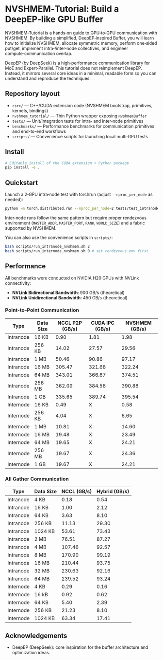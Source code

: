 # NVSHMEM‑Tutorial: Build a DeepEP‑like GPU Buffer

NVSHMEM‑Tutorial is a hands‑on guide to GPU‑to‑GPU communication with NVSHMEM. By building a simplified, DeepEP‑inspired Buffer, you will learn how to initialize NVSHMEM, allocate symmetric memory, perform one‑sided put/get, implement intra‑/inter‑node collectives, and engineer compute‑communication overlap.

DeepEP (by DeepSeek) is a high‑performance communication library for MoE and Expert‑Parallel. This tutorial does not reimplement DeepEP. Instead, it mirrors several core ideas in a minimal, readable form so you can understand and reproduce the techniques.


## Repository layout
- `csrc/` — C++/CUDA extension code (NVSHMEM bootstrap, primitives, kernels, bindings)
- `nvshmem_tutorial/` — Thin Python wrapper exposing `NvshmemBuffer`
- `tests/` — Unit/integration tests for intra‑ and inter‑node primitives
- `benchmarks/` — Performance benchmarks for communication primitives and end-to-end workflows
- `scripts/` — Convenience scripts for launching local multi‑GPU tests


## Install
```bash
# Editable install of the CUDA extension + Python package
pip install -e .
```


## Quickstart
Launch a 2‑GPU intra‑node test with torchrun (adjust `--nproc_per_node` as needed):
```bash
python -m torch.distributed.run --nproc_per_node=2 tests/test_intranode_nvshmem.py
```

Inter‑node runs follow the same pattern but require proper rendezvous environment (`MASTER_ADDR`, `MASTER_PORT`, `RANK`, `WORLD_SIZE`) and a fabric supported by NVSHMEM.

You can also use the convenience scripts in `scripts/`:
```bash
bash scripts/run_intranode_nvshmem.sh 2
bash scripts/run_internode_nvshmem.sh 0 # set rendezvous env first
```


## Performance

All benchmarks were conducted on NVIDIA H20 GPUs with NVLink connectivity:
- **NVLink Bidirectional Bandwidth**: 900 GB/s (theoretical)
- **NVLink Unidirectional Bandwidth**: 450 GB/s (theoretical)

### Point-to-Point Communication

| Type      | Data Size | NCCL P2P (GB/s) | CUDA IPC (GB/s) | NVSHMEM (GB/s) |
| --------- |-----------|-----------------|-----------------|----------------|
| Intranode | 16 KB     | 0.90            |    1.81         | 1.98           |
| Intranode | 256 KB    | 14.02           |    27.57        | 29.56          |
| Intranode | 1 MB      | 50.46           |    90.86        | 97.17          |
| Intranode | 16 MB     | 305.47          |    321.68       | 322.24         |
| Intranode | 64 MB     | 343.01          |    366.67       | 374.51         |
| Intranode | 256 MB    | 362.09          |    384.58       | 390.88         |
| Intranode | 1 GB      | 335.65          |    389.74       | 395.54         |
| Internode | 16 KB     | 0.49            |      X          | 0.58           |
| Internode | 256 KB    | 4.04            |      X          | 6.65           |
| Internode | 1 MB      | 10.81           |      X          | 14.60          |
| Internode | 16 MB     | 19.48           |      X          | 23.49          |
| Internode | 64 MB     | 19.65           |      X          | 24.21          |
| Internode | 256 MB    | 19.67           |      X          | 24.36          |
| Internode | 1 GB      | 19.67           |      X          | 24.21          |

### All Gather Communication

| Type      | Data Size | NCCL (GB/s)     | Hybrid (GB/s)   |
| --------- |-----------|-----------------|-----------------|
| Intranode | 4 KB      | 0.18            |    0.54         |
| Intranode | 16 KB     | 1.00            |    2.12         |
| Intranode | 64 KB     | 3.63            |    8.10         |
| Intranode | 256 KB    | 11.13           |    29.30        |
| Intranode | 1024 KB   | 53.61           |    73.43        |
| Intranode | 2 MB      | 76.51           |    87.27        |
| Intranode | 4 MB      | 107.46          |    92.57        |
| Intranode | 8 MB      | 170.90          |    99.19        |
| Intranode | 16 MB     | 210.44          |    93.75        |
| Intranode | 32 MB     | 230.63          |    92.16        |
| Intranode | 64 MB     | 239.52          |    93.24        |
| Internode | 4 KB      | 0.29            |    0.16         |
| Internode | 16 kB     | 0.92            |    0.62         |
| Internode | 64 KB     | 5.40            |    2.39         |
| Internode | 256 KB    | 21.23           |    8.10         |
| Internode | 1024 KB   | 63.34           |    17.41        |




## Acknowledgements
- DeepEP (DeepSeek): core inspiration for the buffer architecture and optimization ideas.


